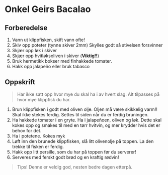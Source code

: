 # Onkel Geirs Bacalao

## Forberedelse

1. Vann ut klippfisken, skift vann ofte!
2. Skiv opp poteter (tynne skiver 2mm) Skylles godt så stivelsen forsvinner
3. Skjær opp løk i skiver
4. Skjær opp hvitløksoliven i skiver (**Viktig!!**)
5. Bruk hermetikk bokser med finhakkede tomater.
6. Hakk opp jalapeño eller bruk tabasco

## Oppskrift
> Har ikke satt opp hvor mye du skal ha i av hvert slag. Alt tilpasses på hvor mye klippfisk du har.

1. Brun klippfisken i godt med oliven olje. Oljen må være skikkelig varm!! Skal ikke stekes ferdig. Settes til siden når du er ferdig bruningen.
2. Ha hakkede tomater i en gryte. Ha i jalapeñoen, oliven og løk. Dette skal kokes opp og smakes til med en tørr hvitvin, og mer krydder hvis det er behov for det.
3. Ha i potetene. Kokes myk
4. Løft inn den brunede klippfisken, slå litt olivenolje på toppen. La den trekke til fisken er ferdig.
5. Hakk opp litt persille, som du har på toppen før du serverer!
6. Serveres med ferskt godt brød og en kraftig rødvin!

> Tips! Denne er veldig god, nesten bedre dagen etterpå.
